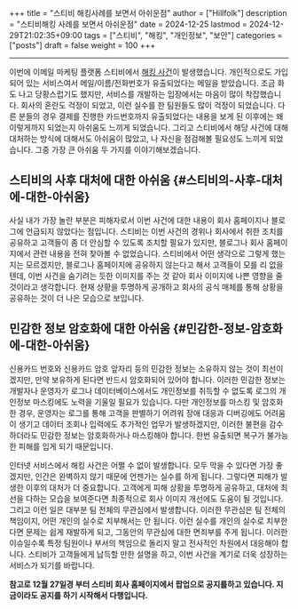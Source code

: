 +++
title = "스티비 해킹사례를 보면서 아쉬운점"
author = ["Hillfolk"]
description = "스티비해킹 사례를 보면서 아쉬운점"
date = 2024-12-25
lastmod = 2024-12-29T21:02:35+09:00
tags = ["스티비", "해킹", "개인정보", "보안"]
categories = ["posts"]
draft = false
weight = 100
+++

---

이번에 이메일 마케팅 플랫폼 스티비에서 [해킹 사건](https://zdnet.co.kr/view/?no=20241221144511)이 발생했습니다. 개인적으로도 가입되어 있는 서비스여서 메일/이름/전화번호가 유출되었다는 메일을 받았습니다. 조금 화도 나고 당황스럽기도 했지만, 서비스를 개발하는 입장에서는 마음이 많이 착잡했습니다. 회사의 혼란도 걱정이 되었고, 이런 실수를 한 팀원들도 많이 걱정이 되었습니다. 다른 분들의 경우 결제를 진행한 카드번호까지 유출되었다는 내용을 보게 된 이후에는 왜 이렇게까지 되었는지 아쉬움도 느끼게 되었습니다. 그리고 스티비에서 해당 사건에 대해 대처하는 방식에 대해서도 아쉬움이 많았고, 나 자신을 점검해볼 필요성도 느끼게 되었습니다. 그중 가장 큰 아쉬움 두 가지를 이야기해보겠습니다.


## 스티비의 사후 대처에 대한 아쉬움 {#스티비의-사후-대처에-대한-아쉬움}

사실 내가 가장 놀란 부분은 피해자로서 이번 사건에 대한 내용이 회사 홈페이지나 블로그에 언급되지 않았다는 점입니다. 스티비는 이번 사건의 경위나 회사에서 취한 조치를 공유하고 고객들이 좀 더 안심할 수 있도록 조치할 필요가 있지만, 블로그나 회사 홈페이지에서 관련 내용을 전혀 찾아볼 수 없었습니다. 스티비에서 어떤 생각으로 그렇게 했는지는 모르겠지만, 블로그나 홈페이지에 공유하지 않는다고 해서 고객들이 모를 리 없을 텐데, 이번 사건을 숨기려는 듯한 이미지를 주는 것 같아 회사 이미지에 나쁜 영향을 줄 것이라고 생각합니다. 현재 상황을 투명하게 공개하고 회사의 공식 매체를 통해 상황을 공유하는 것이 더 나은 모습으로 보입니다.


## 민감한 정보 암호화에 대한 아쉬움 {#민감한-정보-암호화에-대한-아쉬움}

신용카드 번호와 신용카드 암호 앞자리 등의 민감한 정보는 소유하지 않는 것이 최선이겠지만, 만약 보유하게 된다면 반드시 암호화되어 있어야 합니다. 이러한 민감한 정보는 개발자나 운영자가 로그나 데이터베이스에서도 개인정보를 취득할 수 없도록 로그의 개인정보 마스킹에도 노력을 기울일 필요가 있습니다. 다만 개인정보를 마스킹 및 암호화한 경우, 운영자는 로그를 통해 고객을 판별하기 어려워 장애 대응과 디버깅에도 어려움이 생기고 데이터 조회나 입력에도 추가적인 업무가 발생하겠지만, 이러한 불편을 감수하더라도 민감한 정보는 암호화하거나 마스킹해야 합니다. 한번 유출되면 복구가 불가능한 피해를 입게 되기 때문입니다.

인터넷 서비스에서 해킹 사건은 어쩔 수 없이 발생합니다. 모두 막을 수 있다면 가장 좋겠지만, 인간은 완벽하지 않기 때문에 언젠가는 실수를 하게 됩니다. 그렇다면 피해가 발생한 이후의 대처가 더 중요합니다. 고객에게 피해 상황을 투명하게 공유하고, 대처에 최선을 다하는 모습을 보여준다면 최종적으로 회사 이미지 개선에도 도움이 될 것입니다. 그리고 이런 일은 대부분 팀 전체의 무관심에서 발생합니다. 이러한 무관심은 팀 전체의 책임이지, 어떤 개인의 실수로 치부해서는 안 됩니다. 이런 실수를 개인의 실수로 치부한다면 문제는 쉽게 재발하게 되고, 그동안의 무관심에 대한 면죄부를 주게 됩니다. 이러한 이슈일수록 특정 팀원이나 부서의 책임으로 돌리지 말고 전사적인 차원에서 대응해야 합니다. 스티비가 고객들에게 납득할 만한 설명을 하고, 이번 사건을 계기로 더욱 성장하는 서비스가 되기를 바랍니다.

**참고로 12월 27일경 부터 스티비 회사 홈페이지에서 팝업으로 공지를하고 있습니다. 지금이라도 공지를 하기 시작해서 다행입니다.**
